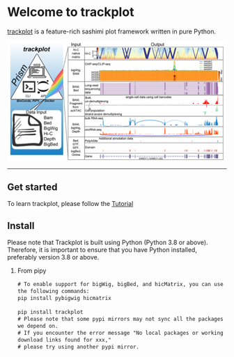 # Welcome to trackplot

[trackplot](https://github.com/ygidtu/trackplot) is a feature-rich sashimi plot framework written in pure Python.

![](imgs/diagram.png)

---

## Get started

To learn trackplot, please follow the [Tutorial](https://trackplot.readthedocs.io/en/latest/command/)


## Install

Please note that Trackplot is built using Python (Python 3.8 or above). 
Therefore, it is important to ensure that you have Python installed, preferably version 3.8 or above.

1. From pipy

    ```shell
    # To enable support for bigWig, bigBed, and hicMatrix, you can use the following commands:
    pip install pybigwig hicmatrix

    pip install trackplot
    # Please note that some pypi mirrors may not sync all the packages we depend on. 
    # If you encounter the error message "No local packages or working download links found for xxx," 
    # please try using another pypi mirror. 
    ```